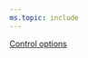 ```yaml
---
ms.topic: include
---
```


<tr>
<th style="text-align: center" colspan="2"><a href="/azure/devops/pipelines/process/tasks#controloptions" data-raw-source="[Control options](/azure/devops/pipelines/process/tasks#controloptions)">Control options</a></th>
</tr>
